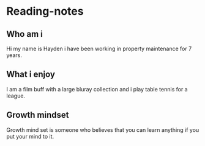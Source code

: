 # Reading-notes
## Who am i
Hi my name is Hayden i have been working in property maintenance for 7 years.
## What i enjoy
I am a film buff with a large bluray collection and i play table tennis for a league.
## Growth mindset
Growth mind set is someone who believes that you can learn anything if you put your mind to it. 
